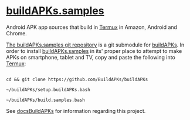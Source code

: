 # [buildAPKs.samples](https://buildapks.github.io/buildAPKs.samples)
Android APK app sources that build in [Termux](https://github.com/termux) in Amazon, Android and Chrome.

[The buildAPKs.samples git repository](https://github.com/BuildAPKs/buildAPKs.samples) is a git submodule for [buildAPKs](https://github.com/BuildAPKs/buildAPKs).  In order to install [buildAPKs.samples](https://github.com/BuildAPKs/buildAPKs.samples) in its' proper place to attempt to make APKs on smartphone, tablet and TV, copy and paste the following into [Termux](https://github.com/termux):

```

cd && git clone https://github.com/BuildAPKs/buildAPKs

~/buildAPKs/setup.buildAPKs.bash

~/buildAPKs/build.samples.bash

```

See [docsBuildAPKs](https://buildapks.github.io/docsBuildAPKs/) for information regarding this project.
<!-- BuildAPKs/buildAPKs.samples README.md OEF -->
